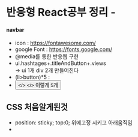 # 반응형 React공부 정리 -
#### navbar 
- icon : https://fontawesome.com/ <br>
- google Font :  https://fonts.google.com/ <br>
- @media를 통한 반응웹 구현 <br>
- ui.hashtages+.titleAndButton+.views <br>
-> ui 1개 div 2개 만들어진다<br>
-   (li>button)*5  : <li> <button></> </> 이렇게 5개 



## CSS 처음알게된것

-   position: sticky; top:0; 위에고정 시키고 아래움직임
- 

